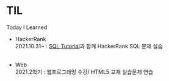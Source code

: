# TIL
Today I Learned

- HackerRank  <br>
2021.10.31~ : [SQL Tutorial](https://www.w3schools.com/sql/default.asp)과 함께 HackerRank SQL 문제 실습 <br><br>

- Web <br>
2021.2학기 : 웹프로그래밍 수강/ HTML5 교재 실습문제 연습
